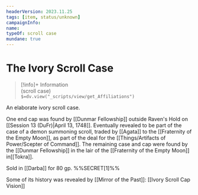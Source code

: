 ```yaml
---
headerVersion: 2023.11.25
tags: [item, status/unknown]
campaignInfo:
name:
typeOf: scroll case
mundane: true
---
```

# The Ivory Scroll Case
>[!info]+ Information  
> (scroll case)  
> `$=dv.view("_scripts/view/get_Affiliations")`

An elaborate ivory scroll case. 

One end cap was found by [[Dunmar Fellowship]] outside Raven's Hold on [[Session 13 (DuFr)|April 13, 1748]]. Eventually revealed to be part of the case of a demon summoning scroll, traded by [[Agata]] to the [[Fraternity of the Empty Moon]], as part of the deal for the [[Things/Artifacts of Power/Scepter of Command]]. The remaining case and cap were found by the [[Dunmar Fellowship]] in the lair of the [[Fraternity of the Empty Moon]] in[[Tokra]]. 

Sold in [[Darba]] for 80 gp. %%SECRET[1]%%

Some of its history was revealed by [[Mirror of the Past]]: [[Ivory Scroll Cap Vision]]